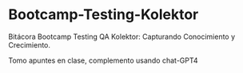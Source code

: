 # Bootcamp-Testing-Kolektor
Bitácora Bootcamp Testing QA Kolektor: Capturando Conocimiento y Crecimiento.

Tomo apuntes en clase, complemento usando chat-GPT4